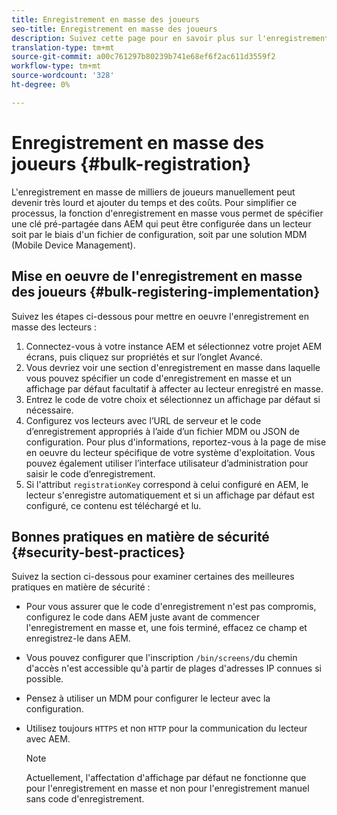 ```yaml
---
title: Enregistrement en masse des joueurs
seo-title: Enregistrement en masse des joueurs
description: Suivez cette page pour en savoir plus sur l'enregistrement en masse des joueurs avec AMS/On-Prem Screens.
translation-type: tm+mt
source-git-commit: a00c761297b80239b741e68ef6f2ac611d3559f2
workflow-type: tm+mt
source-wordcount: '328'
ht-degree: 0%

---
```



# Enregistrement en masse des joueurs {#bulk-registration}

L&#39;enregistrement en masse de milliers de joueurs manuellement peut devenir très lourd et ajouter du temps et des coûts. Pour simplifier ce processus, la fonction d&#39;enregistrement en masse vous permet de spécifier une clé pré-partagée dans AEM qui peut être configurée dans un lecteur soit par le biais d&#39;un fichier de configuration, soit par une solution MDM (Mobile Device Management).

## Mise en oeuvre de l&#39;enregistrement en masse des joueurs {#bulk-registering-implementation}

Suivez les étapes ci-dessous pour mettre en oeuvre l&#39;enregistrement en masse des lecteurs :

1. Connectez-vous à votre instance AEM et sélectionnez votre projet AEM écrans, puis cliquez sur propriétés et sur l’onglet Avancé.
1. Vous devriez voir une section d&#39;enregistrement en masse dans laquelle vous pouvez spécifier un code d&#39;enregistrement en masse et un affichage par défaut facultatif à affecter au lecteur enregistré en masse.
1. Entrez le code de votre choix et sélectionnez un affichage par défaut si nécessaire.
1. Configurez vos lecteurs avec l’URL de serveur et le code d’enregistrement appropriés à l’aide d’un fichier MDM ou JSON de configuration. Pour plus d&#39;informations, reportez-vous à la page de mise en oeuvre du lecteur spécifique de votre système d&#39;exploitation. Vous pouvez également utiliser l’interface utilisateur d’administration pour saisir le code d’enregistrement.
1. Si l&#39;attribut `registrationKey` correspond à celui configuré en AEM, le lecteur s&#39;enregistre automatiquement et si un affichage par défaut est configuré, ce contenu est téléchargé et lu.

## Bonnes pratiques en matière de sécurité {#security-best-practices}

Suivez la section ci-dessous pour examiner certaines des meilleures pratiques en matière de sécurité :

* Pour vous assurer que le code d&#39;enregistrement n&#39;est pas compromis, configurez le code dans AEM juste avant de commencer l&#39;enregistrement en masse et, une fois terminé, effacez ce champ et enregistrez-le dans AEM.

* Vous pouvez configurer que l&#39;inscription `/bin/screens/`du chemin d&#39;accès n&#39;est accessible qu&#39;à partir de plages d&#39;adresses IP connues si possible.

* Pensez à utiliser un MDM pour configurer le lecteur avec la configuration.

* Utilisez toujours `HTTPS` et non `HTTP` pour la communication du lecteur avec AEM.

   >[!NOTE]
   >Actuellement, l&#39;affectation d&#39;affichage par défaut ne fonctionne que pour l&#39;enregistrement en masse et non pour l&#39;enregistrement manuel sans code d&#39;enregistrement.